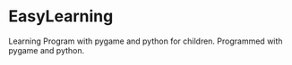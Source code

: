 # EasyLearning
Learning Program with pygame and python for children. Programmed with pygame and python.
